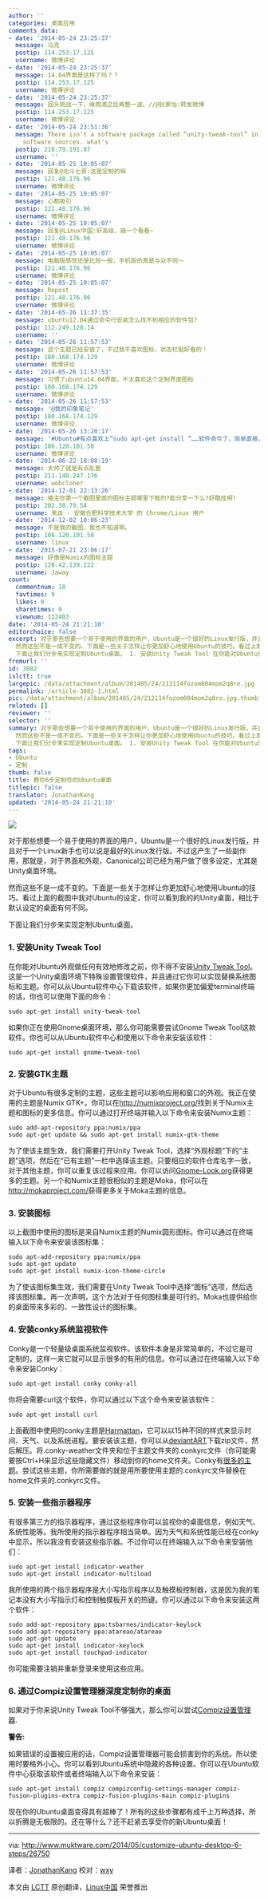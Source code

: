 ```yaml
---
author: ''
categories: 桌面应用
comments_data:
- date: '2014-05-24 23:25:37'
  message: 马克
  postip: 114.253.17.125
  username: 微博评论
- date: '2014-05-24 23:25:37'
  message: 14.04界面是这样了吗？？
  postip: 114.253.17.125
  username: 微博评论
- date: '2014-05-24 23:25:37'
  message: 回头挑战一下，继雨滴之后再整一波。//@狄家怡:转发微博
  postip: 114.253.17.125
  username: 微博评论
- date: '2014-05-24 23:51:36'
  message: There isn’t a software package called “unity-tweak-tool” in your current
    software sources. what's
  postip: 218.79.191.87
  username: ''
- date: '2014-05-25 10:05:07'
  message: 回复@北斗七哥:这是定制的嘛
  postip: 121.48.176.96
  username: 微博评论
- date: '2014-05-25 10:05:07'
  message: 心都吸引
  postip: 121.48.176.96
  username: 微博评论
- date: '2014-05-25 10:05:07'
  message: 回复@Linux中国:好高级，搞一个看看~
  postip: 121.48.176.96
  username: 微博评论
- date: '2014-05-25 10:05:07'
  message: 电脑版感觉还是比较一般，手机版的真是与众不同～
  postip: 121.48.176.96
  username: 微博评论
- date: '2014-05-25 10:05:07'
  message: Repost
  postip: 121.48.176.96
  username: 微博评论
- date: '2014-05-26 11:37:35'
  message: ubuntu12.04通过命令行安装怎么找不到相应的软件包?
  postip: 112.249.128.14
  username: ''
- date: '2014-05-26 11:57:53'
  message: 这个主题已经安装了，不过我不喜欢图标，状态栏挺好看的！
  postip: 180.168.174.129
  username: 微博评论
- date: '2014-05-26 11:57:53'
  message: 习惯了ubuntu14.04界面，不太喜欢这个定制界面图标
  postip: 180.168.174.129
  username: 微博评论
- date: '2014-05-26 11:57:53'
  message: '@我的印象笔记'
  postip: 180.168.174.129
  username: 微博评论
- date: '2014-05-26 13:20:17'
  message: '#Ubuntu#有点喜欢上”sudo apt-get install ”……软件命令了，简单直接，不用满世界找软件下载，也无病毒木马之忧 //@校长Ubuntu:转发微博'
  postip: 106.120.101.58
  username: 微博评论
- date: '2014-06-22 18:08:19'
  message: 太帅了就是有点乱套
  postip: 211.140.247.176
  username: webcloner
- date: '2014-12-01 22:13:26'
  message: 楼主你第一个截图里面的图标主题哪里下载的?能分享一下么?好酷炫啊!
  postip: 202.38.79.54
  username: 来自 - 安徽合肥科学技术大学 的 Chrome/Linux 用户
- date: '2014-12-02 10:06:23'
  message: 不是我的截图，我也不知道啊。
  postip: 106.120.101.58
  username: linux
- date: '2015-07-21 23:06:17'
  message: 好像是Numix的图标主题
  postip: 120.42.139.222
  username: Jaway
count:
  commentnum: 18
  favtimes: 9
  likes: 0
  sharetimes: 9
  viewnum: 122403
date: '2014-05-24 21:21:10'
editorchoice: false
excerpt: 对于那些想要一个易于使用的界面的用户，Ubuntu是一个很好的Linux发行版，并且对于一个Linux新手也可以说是最好的Linux发行版。不过这产生了一些副作用，那就是，对于界面和外观，Canonical公司已经为用户做了很多设定，尤其是Unity桌面环境。
  然而这些不是一成不变的。下面是一些关于怎样让你更加舒心地使用Ubuntu的技巧。看过上面的截图中我对Ubuntu的设定，你可以看到我的的Unity桌面，相比于默认设定的桌面有何不同。
  下面让我们分步来实现定制Ubuntu桌面。 1. 安装Unity Tweak Tool 在你能对Ubuntu外观做任何有效地修改之前，你不得
fromurl: ''
id: 3082
islctt: true
largepic: /data/attachment/album/201405/24/212114fozom004mom2q8re.jpg
permalink: /article-3082-1.html
pic: /data/attachment/album/201405/24/212114fozom004mom2q8re.jpg.thumb.jpg
related: []
reviewer: ''
selector: ''
summary: 对于那些想要一个易于使用的界面的用户，Ubuntu是一个很好的Linux发行版，并且对于一个Linux新手也可以说是最好的Linux发行版。不过这产生了一些副作用，那就是，对于界面和外观，Canonical公司已经为用户做了很多设定，尤其是Unity桌面环境。
  然而这些不是一成不变的。下面是一些关于怎样让你更加舒心地使用Ubuntu的技巧。看过上面的截图中我对Ubuntu的设定，你可以看到我的的Unity桌面，相比于默认设定的桌面有何不同。
  下面让我们分步来实现定制Ubuntu桌面。 1. 安装Unity Tweak Tool 在你能对Ubuntu外观做任何有效地修改之前，你不得
tags:
- Ubuntu
- 定制
thumb: false
title: 教你6步定制你的Ubuntu桌面
titlepic: false
translator: JonathanKang
updated: '2014-05-24 21:21:10'
---
```


![](/data/attachment/album/201405/24/212114fozom004mom2q8re.jpg)


对于那些想要一个易于使用的界面的用户，Ubuntu是一个很好的Linux发行版，并且对于一个Linux新手也可以说是最好的Linux发行版。不过这产生了一些副作用，那就是，对于界面和外观，Canonical公司已经为用户做了很多设定，尤其是Unity桌面环境。


然而这些不是一成不变的。下面是一些关于怎样让你更加舒心地使用Ubuntu的技巧。看过上面的截图中我对Ubuntu的设定，你可以看到我的的Unity桌面，相比于默认设定的桌面有何不同。


下面让我们分步来实现定制Ubuntu桌面。


### 1. 安装Unity Tweak Tool


在你能对Ubuntu外观做任何有效地修改之前，你不得不安装[Unity Tweak Tool](https://apps.ubuntu.com/cat/applications/unity-tweak-tool/)。这是一个Unity桌面环境下特殊设置管理软件，并且通过它你可以实现替换系统图标和主题。你可以从Ubuntu软件中心下载该软件，如果你更加偏爱terminal终端的话，你也可以使用下面的命令：



```
sudo apt-get install unity-tweak-tool

```

如果你正在使用Gnome桌面环境，那么你可能需要尝试Gnome Tweak Tool这款软件。你也可以从Ubuntu软件中心和使用以下命令来安装该软件：



```
sudo apt-get install gnome-tweak-tool

```

### 2. 安装GTK主题


对于Ubuntu有很多定制的主题，这些主题可以影响应用和窗口的外观。我正在使用的主题是Numix GTK+。你可以在<http://numixproject.org/>找到关于Numix主题和图标的更多信息。你可以通过打开终端并输入以下命令来安装Numix主题：



```
sudo add-apt-repository ppa:numix/ppa
sudo apt-get update && sudo apt-get install numix-gtk-theme

```

为了使该主题生效，我们需要打开Unity Tweak Tool，选择“外观标题”下的“主题”选项，然后在“已有主题”一栏中选择该主题。只要相应的软件仓库名字一致，对于其他主题，你可以重复该过程来应用。你可以访问[Gnome-Look.org](http://gnome-look.org/?xcontentmode=100)获得更多的主题。另一个和Numix主题很相似的主题是Moka，你可以在<http://mokaproject.com/>获得更多关于Moka主题的信息。


### 3. 安装图标


以上截图中使用的图标是来自Numix主题的Numix圆形图标。你可以通过在终端输入以下命令来安装该图标集：



```
sudo apt-add-repository ppa:numix/ppa
sudo apt-get update
sudo apt-get install numix-icon-theme-circle

```

为了使该图标集生效，我们需要在Unity Tweak Tool中选择“图标”选项，然后选择该图标集。再一次声明，这个方法对于任何图标集是可行的。Moka也提供给你的桌面带来多彩的、一致性设计的图标集。


### 4. 安装conky系统监视软件


Conky是一个轻量级桌面系统监视软件。该软件本身是非常简单的，不过它是可定制的，这样一来它就可以显示很多的有用的信息。你可以通过在终端输入以下命令来安装Conky：



```
sudo apt-get install conky conky-all

```

你将会需要curl这个软件，你可以通过以下这个命令来安装该软件：



```
sudo apt-get install curl

```

上面截图中使用的conky主题是[Harmattan](http://zagortenay333.deviantart.com/art/Conky-Harmattan-426662366)，它可以以15种不同的样式来显示时间、天气、以及系统进程。要安装该主题，你可以从[deviantART](http://www.deviantart.com/art/Conky-Harmattan-426662366)下载zip文件，然后解压。将.conky-weather文件夹和位于主题文件夹的.conkyrc文件（你可能需要按Ctrl+H来显示这些隐藏文件）移动到你的home文件夹。Conky有[很多的主题](http://www.deviantart.com/?qh=&section=&global=1&q=conky)。尝试这些主题，你所需要做的就是用所要使用主题的.conkyrc文件替换在home文件夹的.conkyrc文件。


### 5. 安装一些指示器程序


有很多第三方的指示器程序，通过这些程序你可以监视你的桌面信息，例如天气、系统性能等。我所使用的指示器程序相当简单。因为天气和系统性能已经在conky中显示，所以我没有安装这些指示器。不过你可以在终端输入以下命令来安装他们：



```
sudo apt-get install indicator-weather
sudo apt-get install indicator-multiload

```

我所使用的两个指示器程序是大小写指示程序以及触摸板控制器，这是因为我的笔记本没有大小写指示灯和控制触摸板开关的热键。你可以通过以下命令来安装这两个软件：



```
sudo add-apt-repository ppa:tsbarnes/indicator-keylock
sudo add-apt-repository ppa:atareao/atareao
sudo apt-get update
sudo apt-get install indicator-keylock
sudo apt-get install touchpad-indicator

```

你可能需要注销并重新登录来使用这些应用。


### 6. 通过Compiz设置管理器深度定制你的桌面


如果对于你来说Unity Tweak Tool不够强大，那么你可以尝试[Compiz设置管理器](https://apps.ubuntu.com/cat/applications/compizconfig-settings-manager/).


**警告:** 


如果错误的设置被应用的话，Compiz设置管理器可能会损害到你的系统。所以使用时要格外小心。你可以看到Ubuntu系统中隐藏的各种设置。你可以在Ubuntu软件中心获取该软件或者终端输入以下命令来安装：



```
sudo apt-get install compiz compizconfig-settings-manager compiz-fusion-plugins-extra compiz-fusion-plugins-main compiz-plugins

```

现在你的Ubuntu桌面变得具有超棒了！所有的这些步骤都有成千上万种选择，所以折腾是无极限的。还在等什么？还不赶紧去享受你的新Ubuntu桌面！




---


via: <http://www.muktware.com/2014/05/customize-ubuntu-desktop-6-steps/26750>


译者：[JonathanKang](https://github.com/JonathanKang) 校对：[wxy](https://github.com/wxy)


本文由 [LCTT](https://github.com/LCTT/TranslateProject) 原创翻译，[Linux中国](http://linux.cn/) 荣誉推出